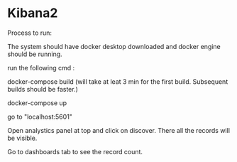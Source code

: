 # Kibana2


Process to run:

The system should have docker desktop downloaded and docker engine should be running.

run the following cmd :

docker-compose build   (will take at leat 3 min for the first build. Subsequent builds should be faster.)

docker-compose up 

go to "localhost:5601"

Open analystics panel at top and click on discover. There all the records will be visible.

Go to dashboards tab to see the record count.

